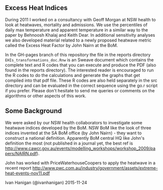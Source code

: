 
Excess Heat Indices     
-------------------

During 2011 I worked on a consultancy with Geoff Morgan at NSW health to look at heatwaves, mortality and admissions. We use the percentiles of daily max temperature and apparent temperature in a similar way to the paper by Behnoosh Khalaj and Keith Dear. In additional sensitivity analyses we also developed material related to a newly proposed heatwave metric called the Excess Heat Factor by John Nairn at the BoM.

In the GH-pages branch of this repository the file in the reports directory `EHIs_transformations_doc.Rnw` is an Sweave document which contains the complete text and R codes that you can execute and produce the PDF (also found in the reports directory).  The interested reader is encouraged to run the R codes to do the calculations and generate the graphs that get compiled into that pdf file.  These R codes are also held separately in the src directory and can be evaluated in the correct sequence using the go.r script if you prefer.  Please don't hesitate to send me queries or comments on the algorithms or other aspects of this work.

Some Background
---------------

We were asked by our NSW health collaborators to investigate some heatwave indices developed by the BoM. NSW BoM like the look of three indices invented at the SA BoM office (by John Nairn) - they want to construct a national definition. Apparently BoM central HQ like John's definition the most (not published in a journal yet, the best ref is http://www.cawcr.gov.au/events/modelling_workshops/workshop_2009/papers/NAIRN.pdf). 

John has worked with PriceWaterhouseCoopers to apply the heatwave in a recent report http://www.pwc.com.au/industry/government/assets/extreme-heat-events-nov11.pdf

Ivan Hanigan (@ivanhanigan)
2015-11-24
